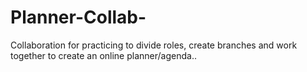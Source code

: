 # Planner-Collab-
Collaboration for practicing to divide roles, create branches and work together to create an online planner/agenda..
